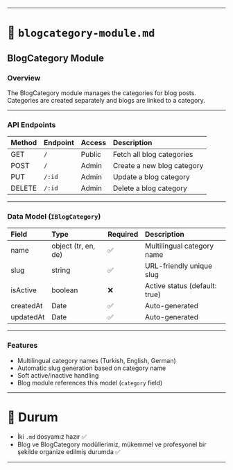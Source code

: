 
---

# 📄 `blogcategory-module.md`

## BlogCategory Module

### Overview
The BlogCategory module manages the categories for blog posts.  
Categories are created separately and blogs are linked to a category.

---

### API Endpoints

| Method | Endpoint            | Access        | Description                   |
|:-------|:---------------------|:--------------|:-------------------------------|
| GET    | `/`                  | Public        | Fetch all blog categories      |
| POST   | `/`                  | Admin         | Create a new blog category     |
| PUT    | `/:id`               | Admin         | Update a blog category         |
| DELETE | `/:id`               | Admin         | Delete a blog category         |

---

### Data Model (`IBlogCategory`)

| Field          | Type             | Required | Description                  |
|:---------------|:------------------|:---------|:------------------------------|
| name           | object (tr, en, de) | ✅        | Multilingual category name    |
| slug           | string             | ✅        | URL-friendly unique slug      |
| isActive       | boolean            | ❌        | Active status (default: true) |
| createdAt      | Date               | ✅        | Auto-generated                |
| updatedAt      | Date               | ✅        | Auto-generated                |

---

### Features
- Multilingual category names (Turkish, English, German)
- Automatic slug generation based on category name
- Soft active/inactive handling
- Blog module references this model (`category` field)

---

# 🎯 Durum
- İki `.md` dosyamız hazır ✅
- Blog ve BlogCategory modüllerimiz, mükemmel ve profesyonel bir şekilde organize edilmiş durumda ✅

---